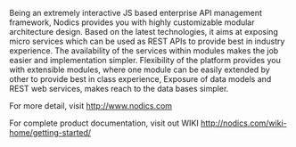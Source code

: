 
Being an extremely interactive JS based enterprise API management framework, Nodics provides you with highly customizable modular architecture design. Based on the latest technologies, it aims at exposing micro services which can be used as REST APIs to provide best in industry experience. The availability of the services within modules makes the job easier and implementation simpler. Flexibility of the platform provides you with extensible modules, where one module can be easily extended by other to provide best in class experience, Exposure of data models and REST web services, makes reach to the data bases simpler.

For more detail, visit http://www.nodics.com

For complete product documentation, visit out WIKI http://nodics.com/wiki-home/getting-started/